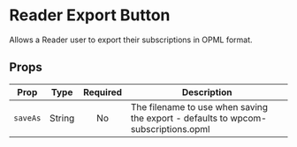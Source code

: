 # Reader Export Button

Allows a Reader user to export their subscriptions in OPML format.

## Props

| Prop     |  Type  | Required | Description                                                                       |
| -------- | :----: | :------: | --------------------------------------------------------------------------------- |
| `saveAs` | String |    No    | The filename to use when saving the export - defaults to wpcom-subscriptions.opml |
